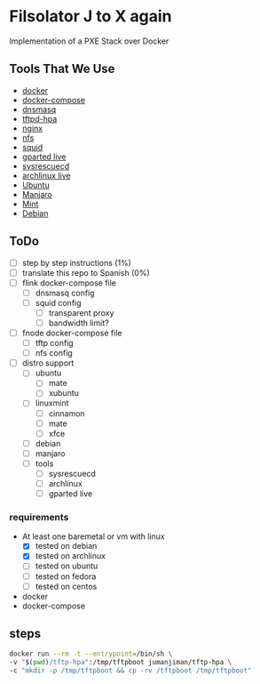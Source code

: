 # Filsolator J to X again

Implementation of a PXE Stack over Docker 

## Tools That We Use

 -  [docker](https://docker.com/)
 -  [docker-compose](https://docs.docker.com/compose/)
 -  [dnsmasq](http://www.thekelleys.org.uk/dnsmasq/doc.html)
 -  [tftpd-hpa](http://www.chschneider.eu/linux/server/tftpd-hpa.shtml)
 -  [nginx](https://nginx.org/)
 -  [nfs](https://en.wikipedia.org/wiki/Network_File_System)
 -  [squid](http://www.squid-cache.org/)
 -  [gparted live](https://gparted.org/livecd.php)
 -  [sysrescuecd](http://www.system-rescue-cd.org/) <!-- boot over pxe? -->
 -  [archlinux live](https://www.archlinux.org/)
 -  [Ubuntu](https://ubuntu.com/)
 -  [Manjaro](https://manjaro.org/)
 -  [Mint](https://www.linuxmint.com/)
 -  [Debian](https://www.debian.org/)

## ToDo

 -  [ ] step by step instructions (1%)
 -  [ ] translate this repo to Spanish (0%)
 -  [ ] flink docker-compose file
   -  [ ] dnsmasq config
   -  [ ] squid config
      -  [ ] transparent proxy
      -  [ ] bandwidth limit?
 -  [ ] fnode docker-compose file
   -  [ ] tftp config
   -  [ ] nfs config
 - [ ] distro support
   -  [ ] ubuntu
      -  [ ] mate
      -  [ ] xubuntu
   -  [ ] linuxmint
      -  [ ] cinnamon
      -  [ ] mate
      -  [ ] xfce
   -  [ ] debian
   -  [ ] manjaro
   -  [ ] tools
      -  [ ] sysrescuecd
      -  [ ] archlinux
      -  [ ] gparted live

### requirements

 -  At least one baremetal or vm with linux
    -  [x] tested on debian
    -  [x] tested on archlinux
    -  [ ] tested on ubuntu
    -  [ ] tested on fedora
    -  [ ] tested on centos
 -  docker
 -  docker-compose
   
## steps

```bash
docker run --rm -t --entrypoint=/bin/sh \
-v "$(pwd)/tftp-hpa":/tmp/tftpboot jumanjiman/tftp-hpa \
-c "mkdir -p /tmp/tftpboot && cp -rv /tftpboot /tmp/tftpboot"
```